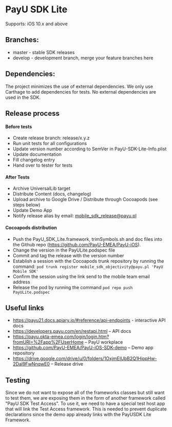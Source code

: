 # PayU SDK Lite

Supports: iOS 10.x and above

## Branches:

* master - stable SDK releases
* develop - development branch, merge your feature branches here

## Dependencies:

The project minimizes the use of external dependencies. We only use Carthage to add dependencies for tests.
No external dependencies are used in the SDK.

## Release process

#### Before tests
* Create release branch: release/x.y.z
* Run unit tests for all configurations
* Update version number according to SemVer in PayU-SDK-Lite-Info.plist
* Update documentation
* Fill changelog entry
* Hand over to tester for tests
 
#### After Tests
* Archive UniversalLib target
* Distribute Content (docs, changelog)
* Upload archive to Google Drive / Distribute through Cocoapods (see steps below)
* Update Demo App
* Notify release alias by email: mobile_sdk_release@payu.pl

#### Cocoapods distribution
* Push the PayU_SDK_Lite.framework, trimSymbols.sh and doc files into the Github repo (https://github.com/PayU-EMEA/PayU-iOS).
* Change the version in the PayULite.podspec file
* Commit and tag the release with the version number
* Establish a session with the Cocoapods trunk repository by running the command: `pod trunk register mobile_sdk_objectivity@payu.pl 'PayU Mobile SDK'`
* Confirm the session using the link send to the mobile team email address
* Release the pod by running the command `pod repo push PayULite.podspec`

## Useful links
- https://payu21.docs.apiary.io/#reference/api-endpoints - interactive API docs
- https://developers.payu.com/en/restapi.html – API docs
- https://payu.okta-emea.com/login/login.htm?fromURI=%2Fapp%2FUserHome – PayU workplace
- https://github.com/PayU-EMEA/PayU-iOS-SDK-demo – Demo app repository
- https://drive.google.com/drive/u/0/folders/1OxjmEIUbB2Q1HippHw-2Dal9FwNnqwE0 – Release drive

## Testing
Since we do not want to expose all of the frameworks classes but still want to test them, we are exposing them in the form of another framework called "PayU SDK Test Access". To use it, we need to have a special test host app that will link the Test Access framework. This is needed to prevent duplicate declarations since the demo app already links with the PayUSDK Lite Framework.
